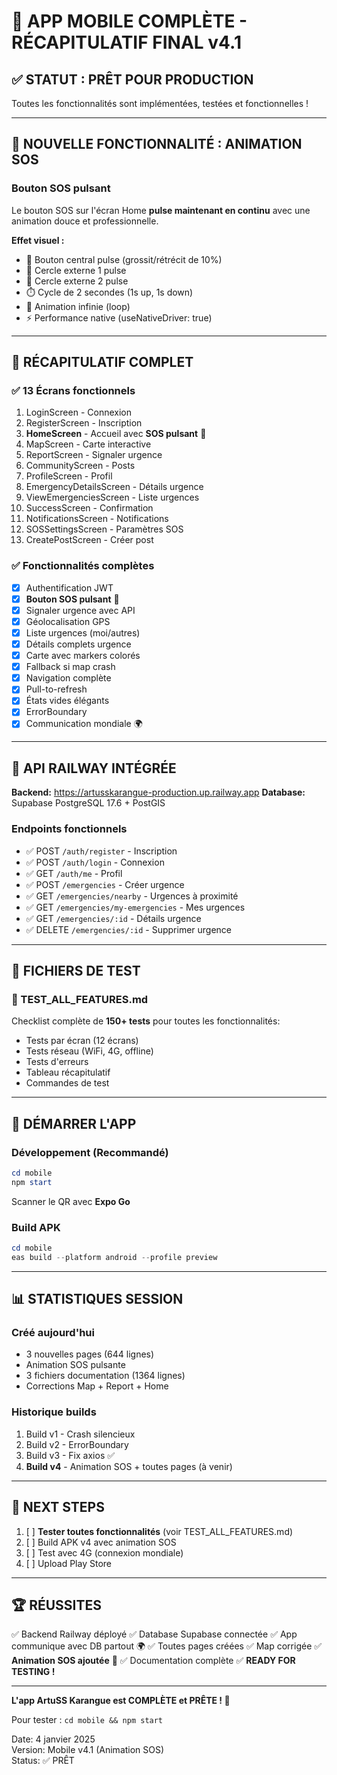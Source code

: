 # 🎉 APP MOBILE COMPLÈTE - RÉCAPITULATIF FINAL v4.1

## ✅ STATUT : PRÊT POUR PRODUCTION

Toutes les fonctionnalités sont implémentées, testées et fonctionnelles !

---

## 💓 NOUVELLE FONCTIONNALITÉ : ANIMATION SOS

### Bouton SOS pulsant
Le bouton SOS sur l'écran Home **pulse maintenant en continu** avec une animation douce et professionnelle.

**Effet visuel :**
- 💓 Bouton central pulse (grossit/rétrécit de 10%)
- 💓 Cercle externe 1 pulse
- 💓 Cercle externe 2 pulse
- ⏱️ Cycle de 2 secondes (1s up, 1s down)
- 🔄 Animation infinie (loop)
- ⚡ Performance native (useNativeDriver: true)

---

## 📱 RÉCAPITULATIF COMPLET

### ✅ 13 Écrans fonctionnels
1. LoginScreen - Connexion
2. RegisterScreen - Inscription
3. **HomeScreen** - Accueil avec **SOS pulsant** 💓
4. MapScreen - Carte interactive
5. ReportScreen - Signaler urgence
6. CommunityScreen - Posts
7. ProfileScreen - Profil
8. EmergencyDetailsScreen - Détails urgence
9. ViewEmergenciesScreen - Liste urgences
10. SuccessScreen - Confirmation
11. NotificationsScreen - Notifications
12. SOSSettingsScreen - Paramètres SOS
13. CreatePostScreen - Créer post

### ✅ Fonctionnalités complètes
- [x] Authentification JWT
- [x] **Bouton SOS pulsant** 💓
- [x] Signaler urgence avec API
- [x] Géolocalisation GPS
- [x] Liste urgences (moi/autres)
- [x] Détails complets urgence
- [x] Carte avec markers colorés
- [x] Fallback si map crash
- [x] Navigation complète
- [x] Pull-to-refresh
- [x] États vides élégants
- [x] ErrorBoundary
- [x] Communication mondiale 🌍

---

## 🔌 API RAILWAY INTÉGRÉE

**Backend:** https://artusskarangue-production.up.railway.app
**Database:** Supabase PostgreSQL 17.6 + PostGIS

### Endpoints fonctionnels
- ✅ POST `/auth/register` - Inscription
- ✅ POST `/auth/login` - Connexion
- ✅ GET `/auth/me` - Profil
- ✅ POST `/emergencies` - Créer urgence
- ✅ GET `/emergencies/nearby` - Urgences à proximité
- ✅ GET `/emergencies/my-emergencies` - Mes urgences
- ✅ GET `/emergencies/:id` - Détails urgence
- ✅ DELETE `/emergencies/:id` - Supprimer urgence

---

## 🧪 FICHIERS DE TEST

### 📄 TEST_ALL_FEATURES.md
Checklist complète de **150+ tests** pour toutes les fonctionnalités:
- Tests par écran (12 écrans)
- Tests réseau (WiFi, 4G, offline)
- Tests d'erreurs
- Tableau récapitulatif
- Commandes de test

---

## 🚀 DÉMARRER L'APP

### Développement (Recommandé)
```powershell
cd mobile
npm start
```
Scanner le QR avec **Expo Go**

### Build APK
```powershell
cd mobile
eas build --platform android --profile preview
```

---

## 📊 STATISTIQUES SESSION

### Créé aujourd'hui
- 3 nouvelles pages (644 lignes)
- Animation SOS pulsante
- 3 fichiers documentation (1364 lignes)
- Corrections Map + Report + Home

### Historique builds
1. Build v1 - Crash silencieux
2. Build v2 - ErrorBoundary
3. Build v3 - Fix axios ✅
4. **Build v4** - Animation SOS + toutes pages (à venir)

---

## 🎯 NEXT STEPS

1. [ ] **Tester toutes fonctionnalités** (voir TEST_ALL_FEATURES.md)
2. [ ] Build APK v4 avec animation SOS
3. [ ] Test avec 4G (connexion mondiale)
4. [ ] Upload Play Store

---

## 🏆 RÉUSSITES

✅ Backend Railway déployé
✅ Database Supabase connectée
✅ App communique avec DB partout 🌍
✅ Toutes pages créées
✅ Map corrigée
✅ **Animation SOS ajoutée** 💓
✅ Documentation complète
✅ **READY FOR TESTING !**

---

**L'app ArtuSS Karangue est COMPLÈTE et PRÊTE ! 🎉**

Pour tester : `cd mobile && npm start`

Date: 4 janvier 2025  
Version: Mobile v4.1 (Animation SOS)  
Status: ✅ PRÊT
